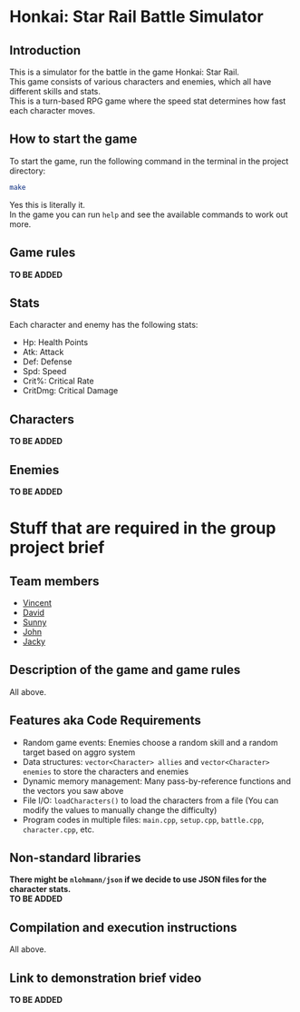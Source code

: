 # Honkai: Star Rail Battle Simulator

## Introduction
This is a simulator for the battle in the game Honkai: Star Rail.    
This game consists of various characters and enemies, which all have different skills and stats.  
This is a turn-based RPG game where the speed stat determines how fast each character moves.

## How to start the game
To start the game, run the following command in the terminal in the project directory:
```bash
make
```
Yes this is literally it.  
In the game you can run `help` and see the available commands to work out more.

## Game rules
**TO BE ADDED**

## Stats
Each character and enemy has the following stats:
- Hp: Health Points
- Atk: Attack
- Def: Defense
- Spd: Speed
- Crit%: Critical Rate
- CritDmg: Critical Damage

## Characters
**TO BE ADDED**

## Enemies
**TO BE ADDED**

# Stuff that are required in the group project brief
## Team members
- [Vincent](https://github.com/vinkami)
- [David](https://github.com/IamnotOscar)
- [Sunny](https://github.com/Sanichi52)
- [John](https://github.com/wanndieearly)
- [Jacky](https://github.com/Icescream46)

## Description of the game and game rules
All above.

## Features aka Code Requirements
- Random game events: Enemies choose a random skill and a random target based on aggro system
- Data structures: `vector<Character> allies` and `vector<Character> enemies` to store the characters and enemies
- Dynamic memory management: Many pass-by-reference functions and the vectors you saw above
- File I/O: `loadCharacters()` to load the characters from a file (You can modify the values to manually change the difficulty)
- Program codes in multiple files: `main.cpp`, `setup.cpp`, `battle.cpp`, `character.cpp`, etc.

## Non-standard libraries
**There might be `nlohmann/json` if we decide to use JSON files for the character stats.**  
**TO BE ADDED**

## Compilation and execution instructions
All above.

## Link to demonstration brief video
**TO BE ADDED**